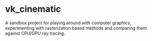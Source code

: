 # vk_cinematic
A sandbox project for playing around with computer graphics, experimenting with rasterization based methods and comparing them against CPU/GPU ray tracing.
